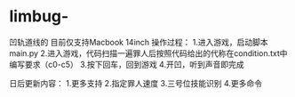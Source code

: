 # limbug-
凹轨道线的
目前仅支持Macbook 14inch
操作过程：
1.进入游戏，启动脚本main.py
2.进入游戏，代码扫描一遍罪人后按照代码给出的代称在condition.txt中编写要求（c0-c5）
3.按下回车，回到游戏
4.开凹，听到声音即完成

日后更新内容：
1.更多支持
2.指定罪人速度
3.三号位技能识别
4.更多命令
